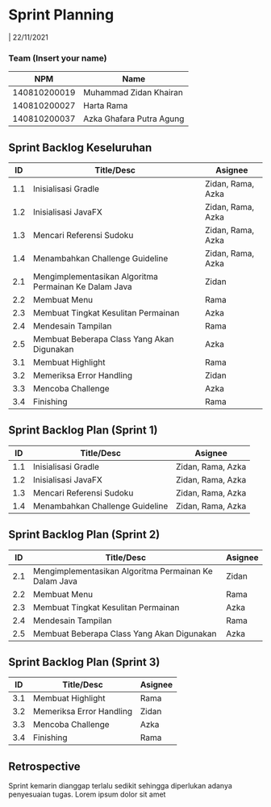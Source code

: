 # Sprint Planning 
| 22/11/2021

### Team (Insert your name)
| NPM           | Name                       |
| ------------- |----------------------------|
| 140810200019  | Muhammad Zidan Khairan     |
| 140810200027  | Harta Rama                 |
| 140810200037  | Azka Ghafara Putra Agung   |

## Sprint Backlog Keseluruhan 
| ID  | Title/Desc | Asignee | 
| --- | ---------- | ------- | 
| 1.1 | Inisialisasi Gradle | Zidan, Rama, Azka | 
| 1.2 | Inisialisasi JavaFX | Zidan, Rama, Azka | 
| 1.3 | Mencari Referensi Sudoku | Zidan, Rama, Azka | 
| 1.4 | Menambahkan Challenge Guideline | Zidan, Rama, Azka | 
| 2.1 | Mengimplementasikan Algoritma Permainan Ke Dalam Java | Zidan | 
| 2.2 | Membuat Menu | Rama | 
| 2.3 | Membuat Tingkat Kesulitan Permainan | Azka | 
| 2.4 | Mendesain Tampilan | Rama | 
| 2.5 | Membuat Beberapa Class Yang Akan Digunakan | Azka | 
| 3.1 | Membuat Highlight | Rama |
| 3.2 | Memeriksa Error Handling | Zidan | 
| 3.3 | Mencoba Challenge | Azka | 
| 3.4 | Finishing | Rama | 

## Sprint Backlog Plan (Sprint 1)
| ID  | Title/Desc | Asignee | 
| --- | ---------- | ------- | 
| 1.1 | Inisialisasi Gradle | Zidan, Rama, Azka | 
| 1.2 | Inisialisasi JavaFX | Zidan, Rama, Azka | 
| 1.3 | Mencari Referensi Sudoku | Zidan, Rama, Azka | 
| 1.4 | Menambahkan Challenge Guideline | Zidan, Rama, Azka | 

## Sprint Backlog Plan (Sprint 2)
| ID  | Title/Desc | Asignee |
| --- | ---------- | ------- |
| 2.1 | Mengimplementasikan Algoritma Permainan Ke Dalam Java | Zidan |
| 2.2 | Membuat Menu | Rama |
| 2.3 | Membuat Tingkat Kesulitan Permainan | Azka |
| 2.4 | Mendesain Tampilan | Rama |
| 2.5 | Membuat Beberapa Class Yang Akan Digunakan | Azka |

## Sprint Backlog Plan (Sprint 3)
| ID  | Title/Desc | Asignee |
| --- | ---------- | ------- |
| 3.1 | Membuat Highlight | Rama |
| 3.2 | Memeriksa Error Handling | Zidan | 
| 3.3 | Mencoba Challenge | Azka | 
| 3.4 | Finishing | Rama | 

## Retrospective 

Sprint kemarin dianggap terlalu sedikit sehingga diperlukan adanya penyesuaian tugas. Lorem ipsum dolor sit amet
